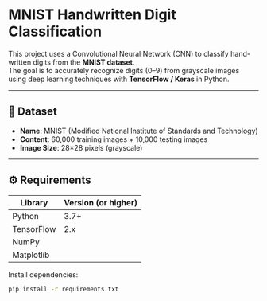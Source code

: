 # MNIST Handwritten Digit Classification

This project uses a Convolutional Neural Network (CNN) to classify hand-written digits from the **MNIST dataset**.  
The goal is to accurately recognize digits (0–9) from grayscale images using deep learning techniques with **TensorFlow / Keras** in Python.

---

## 📂 Dataset

- **Name**: MNIST (Modified National Institute of Standards and Technology)
- **Content**: 60,000 training images + 10,000 testing images
- **Image Size**: 28×28 pixels (grayscale)

---

## ⚙️ Requirements

| Library       | Version (or higher) |
|---------------|---------------------|
| Python        | 3.7+                |
| TensorFlow    | 2.x                 |
| NumPy         |                     |
| Matplotlib    |                     |

Install dependencies:

```bash
pip install -r requirements.txt
